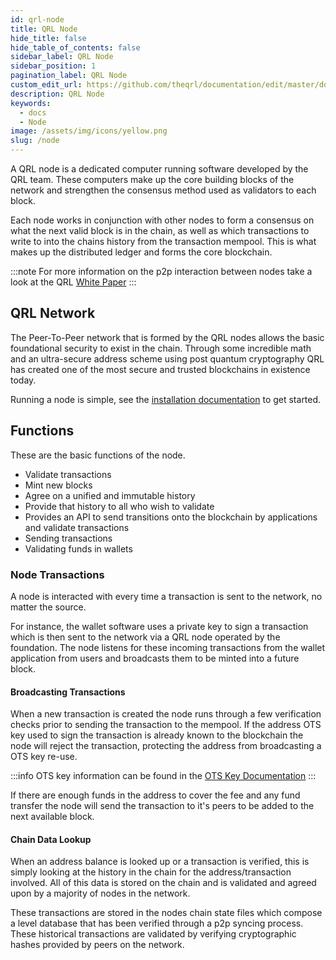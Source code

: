 ```yaml
---
id: qrl-node
title: QRL Node
hide_title: false
hide_table_of_contents: false
sidebar_label: QRL Node
sidebar_position: 1
pagination_label: QRL Node
custom_edit_url: https://github.com/theqrl/documentation/edit/master/docs/basics/what-is-qrl.md
description: QRL Node
keywords:
  - docs
  - Node
image: /assets/img/icons/yellow.png
slug: /node
---
```


A QRL node is a dedicated computer running software developed by the QRL team. These computers make up the core building blocks of the network and strengthen the consensus method used as validators to each block. 

Each node works in conjunction with other nodes to form a consensus on what the next valid block is in the chain, as well as which transactions to write to into the chains history from the transaction mempool. This is what makes up the distributed ledger and forms the core blockchain.

:::note
For more information on the p2p interaction between nodes take a look at the QRL [White Paper](https://github.com/theQRL/Whitepaper/blob/f1b0f61b7cf61195fa9489aeaf1a2e05643c12ec/QRL_whitepaper.pdf) 
:::

## QRL Network

The Peer-To-Peer network that is formed by the QRL nodes allows the basic foundational security to exist in the chain. Through some incredible math and an ultra-secure address scheme using post quantum cryptography QRL has created one of the most secure and trusted blockchains in existence today.

Running a node is simple, see the [installation documentation](node-installation) to get started. 

## Functions

These are the basic functions of the node.

- Validate transactions
- Mint new blocks
- Agree on a unified and immutable history
- Provide that history to all who wish to validate
- Provides an API to send transitions onto the blockchain by applications and validate transactions
- Sending transactions
- Validating funds in wallets

### Node Transactions

A node is interacted with every time a transaction is sent to the network, no matter the source. 

For instance, the wallet software uses a private key to sign a transaction which is then sent to the network via a QRL node operated by the foundation. The node listens for these incoming transactions from the wallet application from users and broadcasts them to be minted into a future block.

#### Broadcasting Transactions

When a new transaction is created the node runs through a few verification checks prior to sending the transaction to the mempool. If the address OTS key used to sign the transaction is already known to the blockchain the node will reject the transaction, protecting the address from broadcasting a OTS key re-use.

:::info
OTS key information can be found in the [OTS Key Documentation](#)
:::

If there are enough funds in the address to cover the fee and any fund transfer the node will send the transaction to it's peers to be added to the next available block. 

#### Chain Data Lookup

When an address balance is looked up or a  transaction is verified, this is simply looking at the history in the chain for the address/transaction involved. All of this data is stored on the chain and is validated and agreed upon by a majority of nodes in the network. 

These transactions are stored in the nodes chain state files which compose a level database that has been verified through a p2p syncing process. These historical transactions are validated by verifying cryptographic hashes provided by peers on the network.
